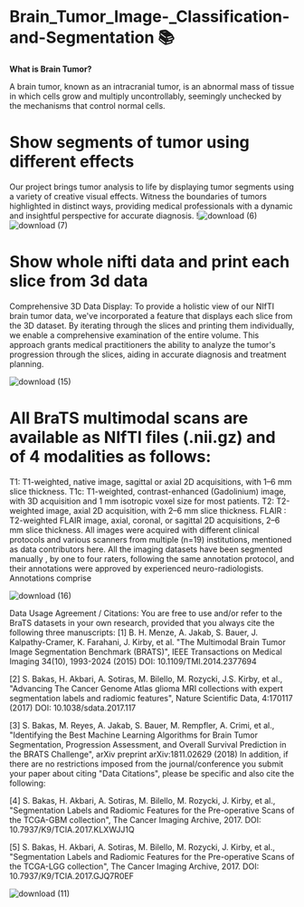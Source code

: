 # Brain_Tumor_Image-_Classification-and-Segmentation 📚

**What is Brain Tumor?**

A brain tumor, known as an intracranial tumor, is an abnormal mass of tissue in which cells grow and multiply uncontrollably, seemingly unchecked by the mechanisms that control normal cells.

# Show segments of tumor using different effects
Our project brings tumor analysis to life by displaying tumor segments using a variety of creative visual effects. Witness the boundaries of tumors highlighted in distinct ways, providing medical professionals with a dynamic and insightful perspective for accurate diagnosis.
!![download (6)](https://github.com/nadiasuweer4ya/TumorVision-Intelligent-Brain-Tumor-Analysis-and-Segmentation/assets/135404371/a358aa05-d783-4c98-933b-8267b24d0524)
![download (7)](https://github.com/nadiasuweer4ya/TumorVision-Intelligent-Brain-Tumor-Analysis-and-Segmentation/assets/135404371/f87126c3-f1d4-417f-b44a-671cbe9580fb)

# Show whole nifti data and print each slice from 3d data
Comprehensive 3D Data Display: To provide a holistic view of our NIfTI brain tumor data, we've incorporated a feature that displays each slice from the 3D dataset. By iterating through the slices and printing them individually, we enable a comprehensive examination of the entire volume. This approach grants medical practitioners the ability to analyze the tumor's progression through the slices, aiding in accurate diagnosis and treatment planning.

![download (15)](https://github.com/nadiasuweer4ya/TumorVision-Intelligent-Brain-Tumor-Analysis-and-Segmentation/assets/135404371/c0ff88a0-3b90-4d87-b7a2-433d100913dc)

# All BraTS multimodal scans are available as NIfTI files (.nii.gz) and of 4 modalities as follows:
T1: T1-weighted, native image, sagittal or axial 2D acquisitions, with 1–6 mm slice
thickness.
T1c: T1-weighted, contrast-enhanced (Gadolinium) image, with 3D acquisition and 1
mm isotropic voxel size for most patients.
T2: T2-weighted image, axial 2D acquisition, with 2–6 mm slice thickness.
FLAIR : T2-weighted FLAIR image, axial, coronal, or sagittal 2D acquisitions, 2–6 mm
slice thickness.
All images were acquired with different clinical protocols and various scanners from multiple
(n=19) institutions, mentioned as data contributors here. All the imaging datasets have been
segmented manually , by one to four raters, following the same annotation protocol, and their
annotations were approved by experienced neuro-radiologists. Annotations comprise

![download (16)](https://github.com/nadiasuweer4ya/TumorVision-Intelligent-Brain-Tumor-Analysis-and-Segmentation/assets/135404371/2d1477dc-d9ae-45a5-9703-cf17ee80e7cd)

Data Usage Agreement / Citations:
You are free to use and/or refer to the BraTS datasets in your own research, provided that you always cite the following three manuscripts:
[1] B. H. Menze, A. Jakab, S. Bauer, J. Kalpathy-Cramer, K. Farahani, J. Kirby, et al. "The Multimodal Brain Tumor Image Segmentation Benchmark (BRATS)", IEEE Transactions on Medical Imaging 34(10), 1993-2024 (2015) DOI: 10.1109/TMI.2014.2377694

[2] S. Bakas, H. Akbari, A. Sotiras, M. Bilello, M. Rozycki, J.S. Kirby, et al., "Advancing The Cancer Genome Atlas glioma MRI collections with expert segmentation labels and radiomic features", Nature Scientific Data, 4:170117 (2017) DOI: 10.1038/sdata.2017.117

[3] S. Bakas, M. Reyes, A. Jakab, S. Bauer, M. Rempfler, A. Crimi, et al., "Identifying the Best Machine Learning Algorithms for Brain Tumor Segmentation, Progression Assessment, and Overall Survival Prediction in the BRATS Challenge", arXiv preprint arXiv:1811.02629 (2018)
In addition, if there are no restrictions imposed from the journal/conference you submit your paper about citing "Data Citations", please be specific and also cite the following:

[4] S. Bakas, H. Akbari, A. Sotiras, M. Bilello, M. Rozycki, J. Kirby, et al., "Segmentation Labels and Radiomic Features for the Pre-operative Scans of the TCGA-GBM collection", The Cancer Imaging Archive, 2017. DOI: 10.7937/K9/TCIA.2017.KLXWJJ1Q

[5] S. Bakas, H. Akbari, A. Sotiras, M. Bilello, M. Rozycki, J. Kirby, et al., "Segmentation Labels and Radiomic Features for the Pre-operative Scans of the TCGA-LGG collection", The Cancer Imaging Archive, 2017. DOI: 10.7937/K9/TCIA.2017.GJQ7R0EF



![download (11)](https://github.com/nadiasuweer4ya/TumorVision-Intelligent-Brain-Tumor-Analysis-and-Segmentation/assets/135404371/a6ef728e-988f-44d0-9dc7-ecb2bacd93ee)
